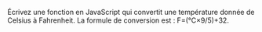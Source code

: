 Écrivez une fonction en JavaScript qui convertit une température donnée de Celsius à Fahrenheit. La formule de conversion est :  F=(°C×9/5)+32.

